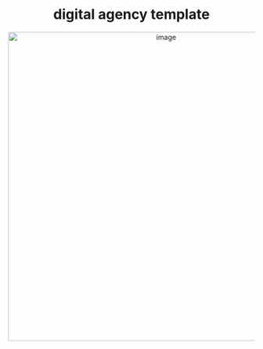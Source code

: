 <h1 align="center">digital agency template</h1>

<p align = "center"><img width="630" alt="image" src="https://github.com/kaushal1717/digital-agency-template/assets/121810303/8c639c54-7495-4a01-84e5-820ff021bec2" ></p>

